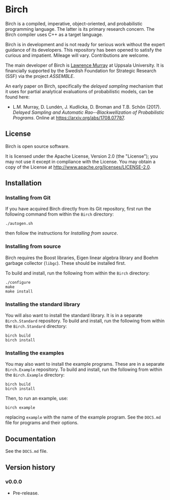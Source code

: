 # Birch

Birch is a compiled, imperative, object-oriented, and probabilistic programming language. The latter is its primary research concern. The Birch compiler uses C++ as a target language.

Birch is in development and is not ready for serious work without the expert guidance of its developers. This repository has been opened to satisfy the curious and impatient. Mileage will vary. Contributions are welcome.

The main developer of Birch is [Lawrence Murray](http://www.indii.org/research) at Uppsala University. It is financially supported by the Swedish Foundation for Strategic Research (SSF) via the project *ASSEMBLE*.

An early paper on Birch, specifically the *delayed sampling* mechanism that it uses for partial analytical evaluations of probabilistic models, can be found here:

  * L.M. Murray, D. Lundén, J. Kudlicka, D. Broman and T.B. Schön (2017). *Delayed Sampling and Automatic Rao--Blackwellization of Probabilistic Programs*. Online at <https://arxiv.org/abs/1708.07787>.

## License

Birch is open source software.

It is licensed under the Apache License, Version 2.0 (the "License"); you may not use it except in compliance with the License. You may obtain a copy of the License at <http://www.apache.org/licenses/LICENSE-2.0>.

## Installation

### Installing from Git

If you have acquired Birch directly from its Git repository, first run the following command from within the `Birch` directory:

    ./autogen.sh
    
then follow the instructions for *Installing from source*.

### Installing from source

Birch requires the Boost libraries, Eigen linear algebra library and Boehm garbage collector (`libgc`). These should be installed first.

To build and install, run the following from within the `Birch` directory:

    ./configure
    make
    make install


### Installing the standard library

You will also want to install the standard library. It is in a separate `Birch.Standard` repository. To build and install, run the following from within the `Birch.Standard` directory:

    birch build
    birch install

### Installing the examples

You may also want to install the example programs. These are in a separate `Birch.Example` repository. To build and install, run the following from within the `Birch.Example` directory:

    birch build
    birch install

Then, to run an example, use:

    birch example

replacing `example` with the name of the example program. See the `DOCS.md` file for programs and their options.


## Documentation

See the `DOCS.md` file.


## Version history

### v0.0.0

* Pre-release.
